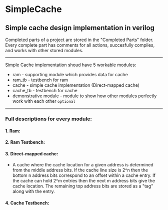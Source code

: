 # SimpleCache
## Simple cache design implementation in verilog

Completed parts of a project are stored in the "Completed Parts" folder.
Every complete part has comments for all actions, succesfully compiles, and works with other stored modules.

___

Simple Cache implementation shoud have 5 workable modules:
* ram 			            - supporting module which provides data for cache
* ram_tb			          - testbench for ram
* cache			            - simple cache implementation (Direct-mapped cache)
* cache_tb		          - testbench for cache
* demonstrative module  - module to show how other modules perfectly work with each other `optional`

___

### Full descriptions for every module:
#### 1. Ram:
#### 2. Ram Testbench:
#### 3. Direct-mapped cache:
* A cache where the cache location for a given address is determined from the middle address bits. If the cache line size is 2^n then the bottom n address bits correspond to an offset within a cache entry. If the cache can hold 2^m entries then the next m address bits give the cache location. The remaining top address bits are stored as a "tag" along with the entry.
#### 4. Cache Testbench: 
